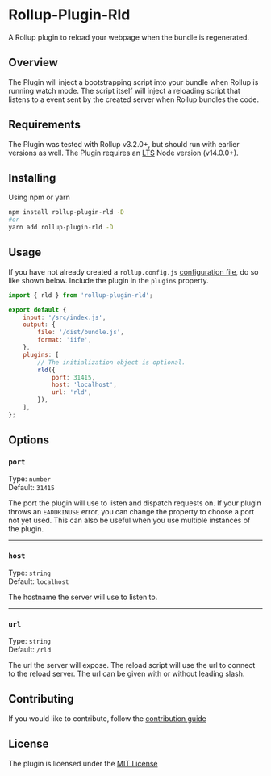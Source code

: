 <!-- @format -->

# Rollup-Plugin-Rld

A Rollup plugin to reload your webpage when the bundle is regenerated.

## Overview

The Plugin will inject a bootstrapping script into your bundle when Rollup is running watch mode. The script itself will inject a reloading script that listens to a event sent by the created server when Rollup bundles the code.

## Requirements

The Plugin was tested with Rollup v3.2.0+, but should run with earlier versions as well. The Plugin requires an [LTS](https://github.com/nodejs/Release) Node version (v14.0.0+).

## Installing

Using npm or yarn

```bash
npm install rollup-plugin-rld -D
#or
yarn add rollup-plugin-rld -D
```

## Usage

If you have not already created a `rollup.config.js` [configuration file](https://www.rollupjs.org/guide/en/#configuration-files), do so like shown below. Include the plugin in the `plugins` property.

```js
import { rld } from 'rollup-plugin-rld';

export default {
    input: '/src/index.js',
    output: {
        file: '/dist/bundle.js',
        format: 'iife',
    },
    plugins: [
        // The initialization object is optional.
        rld({
            port: 31415,
            host: 'localhost',
            url: 'rld',
        }),
    ],
};
```

## Options

### `port`

Type: `number`  
Default: `31415`

The port the plugin will use to listen and dispatch requests on. If your plugin throws an `EADDRINUSE` error, you can change the property to choose a port not yet used. This can also be useful when you use multiple instances of the plugin.

---

### `host`

Type: `string`  
Default: `localhost`

The hostname the server will use to listen to.

---

### `url`

Type: `string`  
Default: `/rld`

The url the server will expose. The reload script will use the url to connect to the reload server. The url can be given with or without leading slash.

## Contributing

If you would like to contribute, follow the [contribution guide](./contributing.md)

## License

The plugin is licensed under the [MIT License](https://opensource.org/licenses/MIT)
